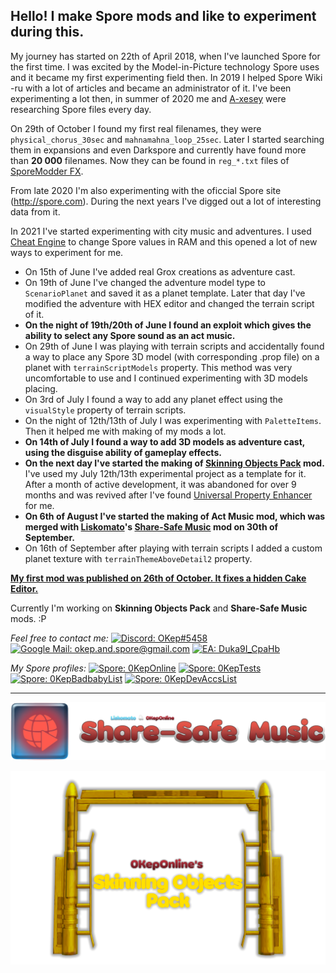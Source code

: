 ## Hello! I make Spore mods and like to experiment during this.

My journey has started on 22th of April 2018, when I've launched Spore for the first time. I was excited by the Model-in-Picture technology Spore uses and it became my first experimenting field then. In 2019 I helped Spore Wiki -ru with a lot of articles and became an administrator of it. I've been experimenting a lot then, in summer of 2020 me and [A-xesey](https://github.com/A-xesey) were researching Spore files every day.

On 29th of October I found my first real filenames, they were `physical_chorus_30sec` and `mahnamahna_loop_25sec`. Later I started searching them in expansions and even Darkspore and currently have found more than **20 000** filenames. Now they can be found in `reg_*.txt` files of [SporeModder FX](https://github.com/emd4600/SporeModder-FX).

From late 2020 I'm also experimenting with the oficcial Spore site (http://spore.com). During the next years I've digged out a lot of interesting data from it.

In 2021 I've started experimenting with city music and adventures. I used [Cheat Engine](https://github.com/cheat-engine/cheat-engine) to change Spore values in RAM and this opened a lot of new ways to experiment for me.
* On 15th of June I've added real Grox creations as adventure cast.
* On 19th of June I've changed the adventure model type to `ScenarioPlanet` and saved it as a planet template. Later that day I've modified the adventure with HEX editor and changed the terrain script of it.
* **On the night of 19th/20th of June I found an exploit which gives the ability to select any Spore sound as an act music.**
* On 29th of June I was playing with terrain scripts and accidentally found a way to place any Spore 3D model (with corresponding .prop file) on a planet with `terrainScriptModels` property. This method was very uncomfortable to use and I continued experimenting with 3D models placing.
* On 3rd of July I found a way to add any planet effect using the `visualStyle` property of terrain scripts.
* On the night of 12th/13th of July I was experimenting with `PaletteItems`. Then it helped me with making of my mods a lot.
* **On 14th of July I found a way to add 3D models as adventure cast, using the disguise ability of gameplay effects.**
* **On the next day I've started the making of [Skinning Objects Pack](https://github.com/0KepOnline/SPOREMod_SkinningObjectsPack) mod.** I've used my July 12th/13th experimental project as a template for it. After a month of active development, it was abandoned for over 9 months and was revived after I've found [Universal Property Enhancer](https://github.com/Zarklord/UniversalPropertyEnhancer) for me.
* **On 6th of August I've started the making of Act Music mod, which was merged with [Liskomato](https://github.com/Liskomato)'s [Share-Safe Music](https://github.com/Liskomato/Spore-ShareSafeMusic) mod on 30th of September.**
* On 16th of September after playing with terrain scripts I added a custom planet texture with `terrainThemeAboveDetail2` property.

**[My first mod was published on 26th of October. It fixes a hidden Cake Editor.](https://github.com/0KepOnline/SPOREMod_CakeEditor)**

Currently I'm working on **Skinning Objects Pack** and **Share-Safe Music** mods. :P

*Feel free to contact me:*
[![Discord: OKep#5458](https://shields.io/badge/Discord-OKер%235458-blue?logo=discord)](https://discordapp.com/users/645394358161375292)
[![Google Mail: okep.and.spore@gmail.com](https://shields.io/badge/Google%20Mail-okep.and.spore@gmail.com-red?logo=gmail)](mailto:okep.and.spore@gmail.com)
[![EA: Duka9I_CpaHb](https://shields.io/badge/EA-Duka9I__CpaHb-violet?logo=ea&logoColor=violet)](#)

*My Spore profiles:*
[![Spore: 0KepOnline](https://shields.io/badge/Spore-0KepOnline-white?logo=data:image/png;base64,iVBORw0KGgoAAAANSUhEUgAAABAAAAAQCAYAAAAf8/9hAAABK0lEQVR42p3TA6idcRiA8Xc20mzbXp6ZZmTPyp69MOTZ1kW4tm2b4dr3eat/fR2f89TvszGwr69PXJiNK3iHR1gCsbLdYTMGQbAT/2CtCAecHSAQrRBcgykCx3AQn/AcA2wP8ALaZmyAaS8GYxl2Yium2V7BOGiZEKRBu4k9qIa1dtywHmA1tK8QdEBLgqkLb3APpr+QgSJSC20HtGBoq2AaiHkIxnBEYR/OmnuJhfYEp9EKZ22HoAvN5gDjYUpHI2xrh0nwyky8xjJMRDasdcP0wPJdrMBFlAqDRGiLIZiPE7iIYJjG4Tu0wxiPycJgNCqhReEcLuI3TIch6IE21fZDGo5nsC0SqyH4Be2+q39hKNZjJ5ZiLg6gDtoHdz+TrYvQCnACYstM+KwfmJs85D6AV/sAAAAASUVORK5CYII=)](http://www.spore.com/view/myspore/0KepOnline)
[![Spore: 0KepTests](https://shields.io/badge/Spore-0KepTests-white?logo=data:image/png;base64,iVBORw0KGgoAAAANSUhEUgAAABAAAAAQCAYAAAAf8/9hAAABK0lEQVR42p3TA6idcRiA8Xc20mzbXp6ZZmTPyp69MOTZ1kW4tm2b4dr3eat/fR2f89TvszGwr69PXJiNK3iHR1gCsbLdYTMGQbAT/2CtCAecHSAQrRBcgykCx3AQn/AcA2wP8ALaZmyAaS8GYxl2Yium2V7BOGiZEKRBu4k9qIa1dtywHmA1tK8QdEBLgqkLb3APpr+QgSJSC20HtGBoq2AaiHkIxnBEYR/OmnuJhfYEp9EKZ22HoAvN5gDjYUpHI2xrh0nwyky8xjJMRDasdcP0wPJdrMBFlAqDRGiLIZiPE7iIYJjG4Tu0wxiPycJgNCqhReEcLuI3TIch6IE21fZDGo5nsC0SqyH4Be2+q39hKNZjJ5ZiLg6gDtoHdz+TrYvQCnACYstM+KwfmJs85D6AV/sAAAAASUVORK5CYII=)](http://www.spore.com/view/myspore/0KepTests)
[![Spore: 0KepBadbabyList](https://shields.io/badge/Spore-0KepBadbabyList-white?logo=data:image/png;base64,iVBORw0KGgoAAAANSUhEUgAAABAAAAAQCAYAAAAf8/9hAAABK0lEQVR42p3TA6idcRiA8Xc20mzbXp6ZZmTPyp69MOTZ1kW4tm2b4dr3eat/fR2f89TvszGwr69PXJiNK3iHR1gCsbLdYTMGQbAT/2CtCAecHSAQrRBcgykCx3AQn/AcA2wP8ALaZmyAaS8GYxl2Yium2V7BOGiZEKRBu4k9qIa1dtywHmA1tK8QdEBLgqkLb3APpr+QgSJSC20HtGBoq2AaiHkIxnBEYR/OmnuJhfYEp9EKZ22HoAvN5gDjYUpHI2xrh0nwyky8xjJMRDasdcP0wPJdrMBFlAqDRGiLIZiPE7iIYJjG4Tu0wxiPycJgNCqhReEcLuI3TIch6IE21fZDGo5nsC0SqyH4Be2+q39hKNZjJ5ZiLg6gDtoHdz+TrYvQCnACYstM+KwfmJs85D6AV/sAAAAASUVORK5CYII=)](http://www.spore.com/view/myspore/0KepBadbabyList)
[![Spore: 0KepDevAccsList](https://shields.io/badge/Spore-0KepDevAccsList-white?logo=data:image/png;base64,iVBORw0KGgoAAAANSUhEUgAAABAAAAAQCAYAAAAf8/9hAAABK0lEQVR42p3TA6idcRiA8Xc20mzbXp6ZZmTPyp69MOTZ1kW4tm2b4dr3eat/fR2f89TvszGwr69PXJiNK3iHR1gCsbLdYTMGQbAT/2CtCAecHSAQrRBcgykCx3AQn/AcA2wP8ALaZmyAaS8GYxl2Yium2V7BOGiZEKRBu4k9qIa1dtywHmA1tK8QdEBLgqkLb3APpr+QgSJSC20HtGBoq2AaiHkIxnBEYR/OmnuJhfYEp9EKZ22HoAvN5gDjYUpHI2xrh0nwyky8xjJMRDasdcP0wPJdrMBFlAqDRGiLIZiPE7iIYJjG4Tu0wxiPycJgNCqhReEcLuI3TIch6IE21fZDGo5nsC0SqyH4Be2+q39hKNZjJ5ZiLg6gDtoHdz+TrYvQCnACYstM+KwfmJs85D6AV/sAAAAASUVORK5CYII=)](http://www.spore.com/view/myspore/0KepDevAccsList)

---

[![Liskomato and 0KepOnline's Share-Safe Music](https://github.com/Liskomato/Spore-ShareSafeMusic/raw/main/ShareSafeMusic.png)](https://github.com/Liskomato/Spore-ShareSafeMusic)

[![0KepOnline's Skinning Objects Pack](https://github.com/0KepOnline/SPOREMod_SkinningObjectsPack/raw/main/0KepOnlineObjectsPack.png)](https://github.com/0KepOnline/SPOREMod_SkinningObjectsPack)
